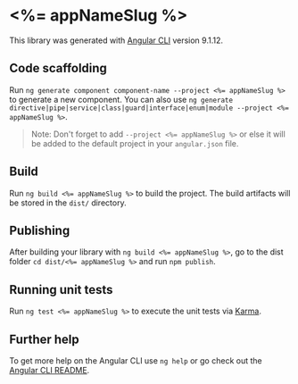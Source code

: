 # <%= appNameSlug %>

This library was generated with [Angular CLI](https://github.com/angular/angular-cli) version 9.1.12.

## Code scaffolding

Run `ng generate component component-name --project <%= appNameSlug %>` to generate a new component. You can also use `ng generate directive|pipe|service|class|guard|interface|enum|module --project <%= appNameSlug %>`.
> Note: Don't forget to add `--project <%= appNameSlug %>` or else it will be added to the default project in your `angular.json` file. 

## Build

Run `ng build <%= appNameSlug %>` to build the project. The build artifacts will be stored in the `dist/` directory.

## Publishing

After building your library with `ng build <%= appNameSlug %>`, go to the dist folder `cd dist/<%= appNameSlug %>` and run `npm publish`.

## Running unit tests

Run `ng test <%= appNameSlug %>` to execute the unit tests via [Karma](https://karma-runner.github.io).

## Further help

To get more help on the Angular CLI use `ng help` or go check out the [Angular CLI README](https://github.com/angular/angular-cli/blob/master/README.md).
